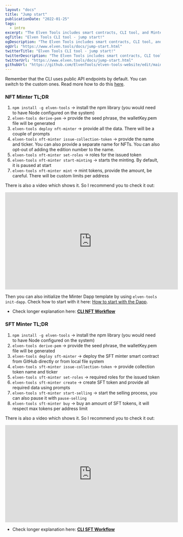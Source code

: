 ```yaml
---
layout: "docs"
title: "Jump start"
publicationDate: "2022-01-25"
tags:
  - intro
excerpt: "The Elven Tools includes smart contracts, CLI tool, and Minter Dapp for NFT/SFT launches. Every part of it can be used as a separate tool."
ogTitle: "Elven Tools CLI tool - jump start!"
ogDescription: "The Elven Tools includes smart contracts, CLI tool, and Minter Dapp for NFT/SFT launches. Every part of it can be used as a separate tool."
ogUrl: "https://www.elven.tools/docs/jump-start.html"
twitterTitle: "Elven Tools CLI tool - jump start!"
twitterDescription: "The Elven Tools includes smart contracts, CLI tool, and Minter Dapp for NFT/SFT launches. Every part of it can be used as a separate tool."
twitterUrl: "https://www.elven.tools/docs/jump-start.html"
githubUrl: "https://github.com/ElvenTools/elven-tools-website/edit/main/src/docs/jump-start.md"
---
```


<div class="docs-info-box">Remember that the CLI uses public API endpoints by default. You can switch to the custom ones. Read more how to do this <a href="/docs/recipes.html#custom-api-endpoints">here</a>.</div>

### NFT Minter TL;DR

1. `npm install -g elven-tools` -> install the npm library (you would need to have Node configured on the system)
2. `elven-tools derive-pem` -> provide the seed phrase, the walletKey.pem file will be generated
3. `elven-tools deploy nft-minter` -> provide all the data. There will be a couple of prompts
4. `elven-tools nft-minter issue-collection-token` -> provide the name and ticker. You can also provide a separate name for NFTs. You can also opt-out of adding the edition number to the name.
5. `elven-tools nft-minter set-roles` -> roles for the issued token
6. `elven-tools nft-minter start-minting` -> starts the minting. By default, it is paused at start
7. `elven-tools nft-minter mint` -> mint tokens, provide the amount, be careful. There will be custom limits per address

There is also a video which shows it. So I recommend you to check it out:

<div class="embeded-media-container">
  <iframe width="560" height="315" src="https://www.youtube.com/embed/Jou5jn8PFz8" title="YouTube video player" frameborder="0" allow="accelerometer; autoplay; clipboard-write; encrypted-media; gyroscope; picture-in-picture" allowfullscreen></iframe>
</div>

Then you can also initialize the Minter Dapp template by using `elven-tools init-dapp`.
Check how to start with it here: [How to start with the Dapp](/docs/how-to-start-with-the-dapp.html).

- Check longer explanation here: **[CLI NFT Workflow](/docs/cli-nft-workflow.html)**

### SFT Minter TL;DR

1. `npm install -g elven-tools` -> install the npm library (you would need to have Node configured on the system)
2. `elven-tools derive-pem` -> provide the seed phrase, the walletKey.pem file will be generated
3. `elven-tools deploy sft-minter` -> deploy the SFT minter smart contract from GitHub directly or from local file system
4. `elven-tools sft-minter issue-collection-token` -> provide collection token name and ticker
5. `elven-tools sft-minter set-roles` -> required roles for the issued token
6. `elven-tools sft-minter create` -> create SFT token and provide all required data using prompts
7. `elven-tools sft-minter start-selling` -> start the selling process, you can also pause it with `pause-selling`
7. `elven-tools sft-minter buy` -> buy an amount of SFT tokens, it will respect max tokens per address limit

There is also a video which shows it. So I recommend you to check it out:

<div class="embeded-media-container">
  <iframe width="560" height="315" src="https://www.youtube.com/embed/rMF3ItijHUA" title="YouTube video player" frameborder="0" allow="accelerometer; autoplay; clipboard-write; encrypted-media; gyroscope; picture-in-picture; web-share" allowfullscreen></iframe>
<div>

- Check longer explanation here: **[CLI SFT Workflow](/docs/cli-sft-workflow.html)**
